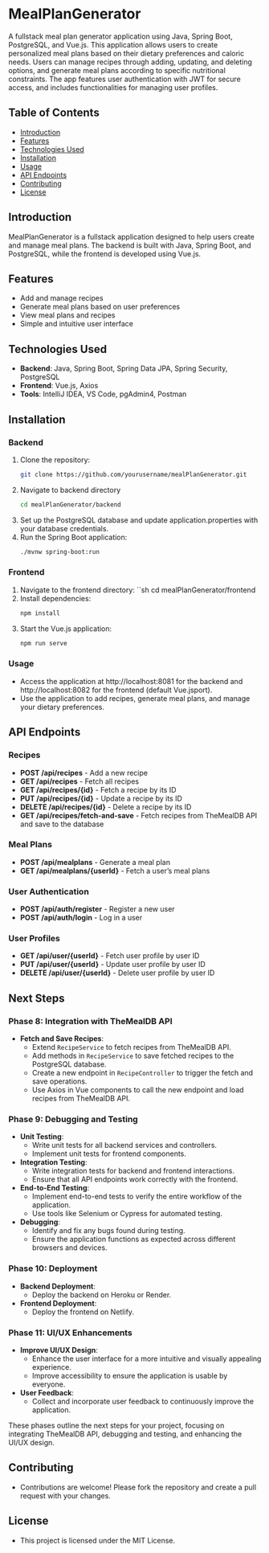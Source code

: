# MealPlanGenerator

A fullstack meal plan generator application using Java, Spring Boot, PostgreSQL, and Vue.js. This application allows users to create personalized meal plans based on their dietary preferences and caloric needs. Users can manage recipes through adding, updating, and deleting options, and generate meal plans according to specific nutritional constraints. The app features user authentication with JWT for secure access, and includes functionalities for managing user profiles.

## Table of Contents

- [Introduction](#introduction)
- [Features](#features)
- [Technologies Used](#technologies-used)
- [Installation](#installation)
- [Usage](#usage)
- [API Endpoints](#api-endpoints)
- [Contributing](#contributing)
- [License](#license)

## Introduction

MealPlanGenerator is a fullstack application designed to help users create and manage meal plans. The backend is built with Java, Spring Boot, and PostgreSQL, while the frontend is developed using Vue.js.

## Features

- Add and manage recipes
- Generate meal plans based on user preferences
- View meal plans and recipes
- Simple and intuitive user interface

## Technologies Used

- **Backend**: Java, Spring Boot, Spring Data JPA, Spring Security, PostgreSQL
- **Frontend**: Vue.js, Axios
- **Tools**: IntelliJ IDEA, VS Code, pgAdmin4, Postman

## Installation

### Backend

1. Clone the repository:
   ```sh
   git clone https://github.com/yourusername/mealPlanGenerator.git
2. Navigate to backend directory
   ```sh
   cd mealPlanGenerator/backend
3. Set up the PostgreSQL database and update application.properties with your database credentials.
4. Run the Spring Boot application:
   ```sh
   ./mvnw spring-boot:run

### Frontend

1. Navigate to the frontend directory:
   ``sh
   cd mealPlanGenerator/frontend
2. Install dependencies:
   ```sh
   npm install
3. Start the Vue.js application:
   ```sh
   npm run serve

### Usage

- Access the application at http://localhost:8081 for the backend and http://localhost:8082 for the frontend (default Vue.jsport).
- Use the application to add recipes, generate meal plans, and manage your dietary preferences.

## API Endpoints

### Recipes
- **POST /api/recipes** - Add a new recipe
- **GET /api/recipes** - Fetch all recipes
- **GET /api/recipes/{id}** - Fetch a recipe by its ID
- **PUT /api/recipes/{id}** - Update a recipe by its ID
- **DELETE /api/recipes/{id}** - Delete a recipe by its ID
- **GET /api/recipes/fetch-and-save** - Fetch recipes from TheMealDB API and save to the database

### Meal Plans
- **POST /api/mealplans** - Generate a meal plan
- **GET /api/mealplans/{userId}** - Fetch a user’s meal plans

### User Authentication
- **POST /api/auth/register** - Register a new user
- **POST /api/auth/login** - Log in a user


### User Profiles
- **GET /api/user/{userId}** - Fetch user profile by user ID
- **PUT /api/user/{userId}** - Update user profile by user ID
- **DELETE /api/user/{userId}** - Delete user profile by user ID

## Next Steps

### Phase 8: Integration with TheMealDB API
- **Fetch and Save Recipes**:
  - Extend `RecipeService` to fetch recipes from TheMealDB API.
  - Add methods in `RecipeService` to save fetched recipes to the PostgreSQL database.
  - Create a new endpoint in `RecipeController` to trigger the fetch and save operations.
  - Use Axios in Vue components to call the new endpoint and load recipes from TheMealDB API.

### Phase 9: Debugging and Testing
- **Unit Testing**:
  - Write unit tests for all backend services and controllers.
  - Implement unit tests for frontend components.
- **Integration Testing**:
  - Write integration tests for backend and frontend interactions.
  - Ensure that all API endpoints work correctly with the frontend.
- **End-to-End Testing**:
  - Implement end-to-end tests to verify the entire workflow of the application.
  - Use tools like Selenium or Cypress for automated testing.
- **Debugging**:
  - Identify and fix any bugs found during testing.
  - Ensure the application functions as expected across different browsers and devices.
 
### Phase 10: Deployment
- **Backend Deployment**:
   - Deploy the backend on Heroku or Render.
- **Frontend Deployment**:
   - Deploy the frontend on Netlify.

### Phase 11: UI/UX Enhancements
- **Improve UI/UX Design**:
  - Enhance the user interface for a more intuitive and visually appealing experience.
  - Improve accessibility to ensure the application is usable by everyone.
- **User Feedback**:
  - Collect and incorporate user feedback to continuously improve the application.

These phases outline the next steps for your project, focusing on integrating TheMealDB API, debugging and testing, and enhancing the UI/UX design.

## Contributing

- Contributions are welcome! Please fork the repository and create a pull request with your changes.

## License

- This project is licensed under the MIT License. 
